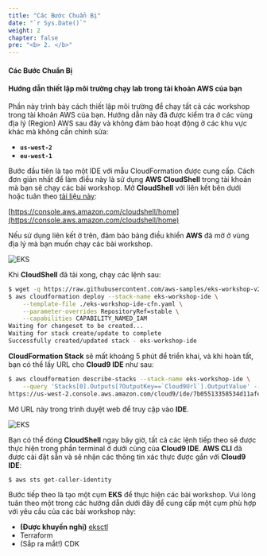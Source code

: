 ```yaml
---
title: "Các Bước Chuẩn Bị"
date: "`r Sys.Date()`"
weight: 2
chapter: false
pre: "<b> 2. </b>"
---
```


#### **Các Bước Chuẩn Bị**

#### **Hướng dẫn thiết lập môi trường chạy lab trong tài khoản AWS của bạn**

Phần này trình bày cách thiết lập môi trường để chạy tất cả các workshop trong tài khoản AWS của bạn. Hướng dẫn này đã được kiểm tra ở các vùng địa lý (Region) AWS sau đây và không đảm bảo hoạt động ở các khu vực khác mà không cần chỉnh sửa:

- **`us-west-2`**
- **`eu-west-1`**

Bước đầu tiên là tạo một IDE với mẫu CloudFormation được cung cấp. Cách đơn giản nhất để làm điều này là sử dụng **AWS CloudShell** trong tài khoản mà bạn sẽ chạy các bài workshop. Mở **CloudShell** với liên kết bên dưới hoặc tuân theo [tài liệu này](https://docs.aws.amazon.com/cloudshell/latest/userguide/getting-started.html#launch-region-shell):

[https://console.aws.amazon.com/cloudshell/home](https://console.aws.amazon.com/cloudshell/home)


Nếu sử dụng liên kết ở trên, đảm bảo bảng điều khiển **AWS** đã mở ở vùng địa lý mà bạn muốn chạy các bài workshop.

![EKS](/EKS-Workshop-1/images/1/00015.png?featherlight=false&width=90pc)

Khi **CloudShell** đã tải xong, chạy các lệnh sau:

```bash test=false
$ wget -q https://raw.githubusercontent.com/aws-samples/eks-workshop-v2/stable/lab/cfn/eks-workshop-ide-cfn.yaml -O eks-workshop-ide-cfn.yaml
$ aws cloudformation deploy --stack-name eks-workshop-ide \
    --template-file ./eks-workshop-ide-cfn.yaml \
    --parameter-overrides RepositoryRef=stable \
    --capabilities CAPABILITY_NAMED_IAM
Waiting for changeset to be created...
Waiting for stack create/update to complete
Successfully created/updated stack - eks-workshop-ide
```

**CloudFormation Stack** sẽ mất khoảng 5 phút để triển khai, và khi hoàn tất, bạn có thể lấy URL cho **Cloud9 IDE** như sau:

```bash test=false
$ aws cloudformation describe-stacks --stack-name eks-workshop-ide \
    --query 'Stacks[0].Outputs[?OutputKey==`Cloud9Url`].OutputValue' --output text
https://us-west-2.console.aws.amazon.com/cloud9/ide/7b05513358534d11afeb7119845c5461?region=us-west-2
```

Mở URL này trong trình duyệt web để truy cập vào **IDE**.

![EKS](/EKS-Workshop-1/images/1/00016.png?featherlight=false&width=90pc)

Bạn có thể đóng **CloudShell** ngay bây giờ, tất cả các lệnh tiếp theo sẽ được thực hiện trong phần terminal ở dưới cùng của **Cloud9 IDE**. **AWS CLI** đã được cài đặt sẵn và sẽ nhận các thông tin xác thực được gắn với **Cloud9 IDE**:

```bash test=false
$ aws sts get-caller-identity
```

Bước tiếp theo là tạo một cụm **EKS** để thực hiện các bài workshop. Vui lòng tuân theo một trong các hướng dẫn dưới đây để cung cấp một cụm phù hợp với yêu cầu của các bài workshop này:
- **(Được khuyến nghị)** [eksctl](./using-eksctl.md)
- Terraform
- (Sắp ra mắt!) CDK

